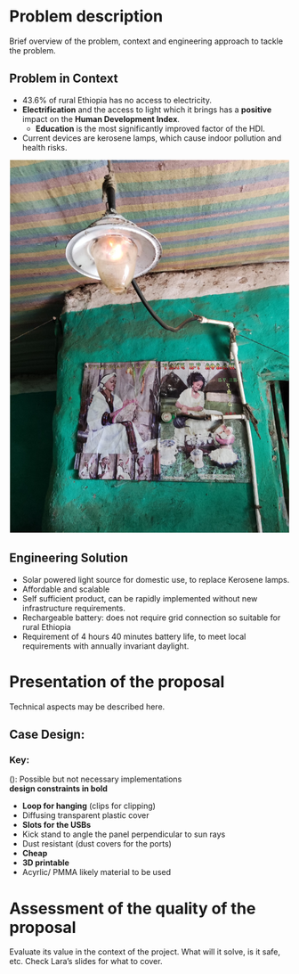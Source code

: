 # Problem description

Brief overview of the problem, context and engineering approach to tackle the problem.

## Problem in Context

- 43.6% of rural Ethiopia has no access to electricity.
- **Electrification** and the access to light which it brings has a **positive** impact on the **Human Development Index**.
  - **Education** is the most significantly improved factor of the HDI.
 - Current devices are kerosene lamps, which cause indoor pollution and health risks.

![image](assets/Gaslight.jpg)

## Engineering Solution

- Solar powered light source for domestic use, to replace Kerosene lamps.
- Affordable and scalable
- Self sufficient product, can be rapidly implemented without new infrastructure requirements.
- Rechargeable battery: does not require grid connection so suitable for rural Ethiopia
- Requirement of 4 hours 40 minutes battery life, to meet local requirements with annually invariant daylight.



# Presentation of the proposal

Technical aspects may be described here.
## Case Design:  
### Key:  
(): Possible but not necessary implementations  
**design constraints in bold**
- **Loop for hanging** (clips for clipping)
- Diffusing transparent plastic cover
- **Slots for the USBs**
- Kick stand to angle the panel perpendicular to sun rays
- Dust resistant (dust covers for the ports)
- **Cheap**
- **3D printable**
- Acyrlic/ PMMA likely material to be used
# Assessment of the quality of the proposal

Evaluate its value in the context of the project. What will it solve, is it safe, etc. Check Lara’s slides for what to cover.


